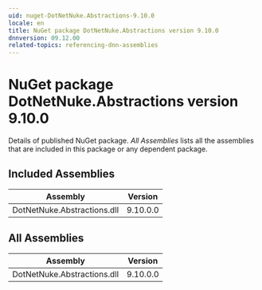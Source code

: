 ```yaml
---
uid: nuget-DotNetNuke.Abstractions-9.10.0
locale: en
title: NuGet package DotNetNuke.Abstractions version 9.10.0
dnnversion: 09.12.00
related-topics: referencing-dnn-assemblies
---
```


# NuGet package DotNetNuke.Abstractions version 9.10.0
Details of published NuGet package.
*All Assemblies* lists all the assemblies that are included in this package or any dependent package.

## Included Assemblies

|Assembly|Version|
|---|---|
|DotNetNuke.Abstractions.dll|9.10.0.0|

## All Assemblies

|Assembly|Version|
|---|---|
|DotNetNuke.Abstractions.dll|9.10.0.0|

